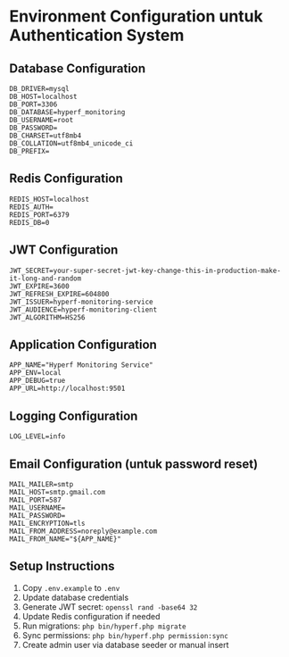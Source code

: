 # Environment Configuration untuk Authentication System

## Database Configuration
```env
DB_DRIVER=mysql
DB_HOST=localhost
DB_PORT=3306
DB_DATABASE=hyperf_monitoring
DB_USERNAME=root
DB_PASSWORD=
DB_CHARSET=utf8mb4
DB_COLLATION=utf8mb4_unicode_ci
DB_PREFIX=
```

## Redis Configuration
```env
REDIS_HOST=localhost
REDIS_AUTH=
REDIS_PORT=6379
REDIS_DB=0
```

## JWT Configuration
```env
JWT_SECRET=your-super-secret-jwt-key-change-this-in-production-make-it-long-and-random
JWT_EXPIRE=3600
JWT_REFRESH_EXPIRE=604800
JWT_ISSUER=hyperf-monitoring-service
JWT_AUDIENCE=hyperf-monitoring-client
JWT_ALGORITHM=HS256
```

## Application Configuration
```env
APP_NAME="Hyperf Monitoring Service"
APP_ENV=local
APP_DEBUG=true
APP_URL=http://localhost:9501
```

## Logging Configuration
```env
LOG_LEVEL=info
```

## Email Configuration (untuk password reset)
```env
MAIL_MAILER=smtp
MAIL_HOST=smtp.gmail.com
MAIL_PORT=587
MAIL_USERNAME=
MAIL_PASSWORD=
MAIL_ENCRYPTION=tls
MAIL_FROM_ADDRESS=noreply@example.com
MAIL_FROM_NAME="${APP_NAME}"
```

## Setup Instructions

1. Copy `.env.example` to `.env`
2. Update database credentials
3. Generate JWT secret: `openssl rand -base64 32`
4. Update Redis configuration if needed
5. Run migrations: `php bin/hyperf.php migrate`
6. Sync permissions: `php bin/hyperf.php permission:sync`
7. Create admin user via database seeder or manual insert
